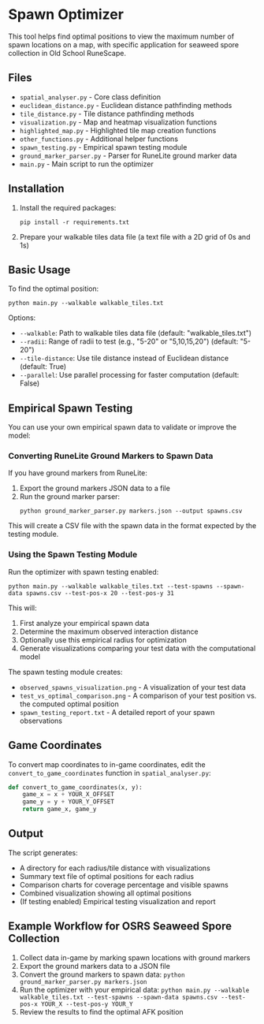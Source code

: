 # Spawn Optimizer

This tool helps find optimal positions to view the maximum number of spawn locations on a map, with specific application for seaweed spore collection in Old School RuneScape.

## Files

- `spatial_analyser.py` - Core class definition
- `euclidean_distance.py` - Euclidean distance pathfinding methods
- `tile_distance.py` - Tile distance pathfinding methods
- `visualization.py` - Map and heatmap visualization functions
- `highlighted_map.py` - Highlighted tile map creation functions
- `other_functions.py` - Additional helper functions
- `spawn_testing.py` - Empirical spawn testing module
- `ground_marker_parser.py` - Parser for RuneLite ground marker data
- `main.py` - Main script to run the optimizer

## Installation

1. Install the required packages:

   ```
   pip install -r requirements.txt
   ```

2. Prepare your walkable tiles data file (a text file with a 2D grid of 0s and 1s)

## Basic Usage

To find the optimal position:

```
python main.py --walkable walkable_tiles.txt
```

Options:

- `--walkable`: Path to walkable tiles data file (default: "walkable_tiles.txt")
- `--radii`: Range of radii to test (e.g., "5-20" or "5,10,15,20") (default: "5-20")
- `--tile-distance`: Use tile distance instead of Euclidean distance (default: True)
- `--parallel`: Use parallel processing for faster computation (default: False)

## Empirical Spawn Testing

You can use your own empirical spawn data to validate or improve the model:

### Converting RuneLite Ground Markers to Spawn Data

If you have ground markers from RuneLite:

1. Export the ground markers JSON data to a file
2. Run the ground marker parser:
   ```
   python ground_marker_parser.py markers.json --output spawns.csv
   ```

This will create a CSV file with the spawn data in the format expected by the testing module.

### Using the Spawn Testing Module

Run the optimizer with spawn testing enabled:

```
python main.py --walkable walkable_tiles.txt --test-spawns --spawn-data spawns.csv --test-pos-x 20 --test-pos-y 31
```

This will:

1. First analyze your empirical spawn data
2. Determine the maximum observed interaction distance
3. Optionally use this empirical radius for optimization
4. Generate visualizations comparing your test data with the computational model

The spawn testing module creates:

- `observed_spawns_visualization.png` - A visualization of your test data
- `test_vs_optimal_comparison.png` - A comparison of your test position vs. the computed optimal position
- `spawn_testing_report.txt` - A detailed report of your spawn observations

## Game Coordinates

To convert map coordinates to in-game coordinates, edit the `convert_to_game_coordinates` function in `spatial_analyser.py`:

```python
def convert_to_game_coordinates(x, y):
    game_x = x + YOUR_X_OFFSET
    game_y = y + YOUR_Y_OFFSET
    return game_x, game_y
```

## Output

The script generates:

- A directory for each radius/tile distance with visualizations
- Summary text file of optimal positions for each radius
- Comparison charts for coverage percentage and visible spawns
- Combined visualization showing all optimal positions
- (If testing enabled) Empirical testing visualization and report

## Example Workflow for OSRS Seaweed Spore Collection

1. Collect data in-game by marking spawn locations with ground markers
2. Export the ground markers data to a JSON file
3. Convert the ground markers to spawn data: `python ground_marker_parser.py markers.json`
4. Run the optimizer with your empirical data: `python main.py --walkable walkable_tiles.txt --test-spawns --spawn-data spawns.csv --test-pos-x YOUR_X --test-pos-y YOUR_Y`
5. Review the results to find the optimal AFK position
